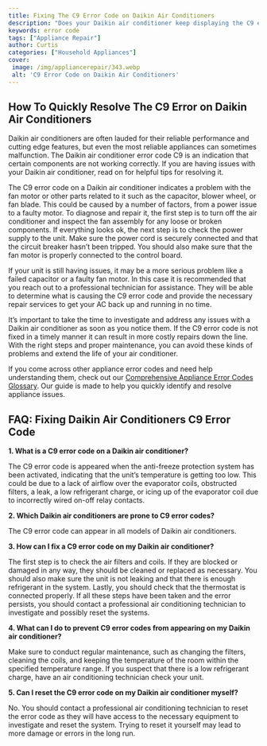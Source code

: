 ```yaml
---
title: Fixing The C9 Error Code on Daikin Air Conditioners
description: "Does your Daikin air conditioner keep displaying the C9 error code Check out our blog article to find out what the error code means and what you can do to fix it"
keywords: error code
tags: ["Appliance Repair"]
author: Curtis
categories: ["Household Appliances"]
cover: 
 image: /img/appliancerepair/343.webp
 alt: 'C9 Error Code on Daikin Air Conditioners'
---
```

## How To Quickly Resolve The C9 Error on Daikin Air Conditioners
Daikin air conditioners are often lauded for their reliable performance and cutting edge features, but even the most reliable appliances can sometimes malfunction. The Daikin air conditioner error code C9 is an indication that certain components are not working correctly. If you are having issues with your Daikin air conditioner, read on for helpful tips for resolving it.

The C9 error code on a Daikin air conditioner indicates a problem with the fan motor or other parts related to it such as the capacitor, blower wheel, or fan blade. This could be caused by a number of factors, from a power issue to a faulty motor. To diagnose and repair it, the first step is to turn off the air conditioner and inspect the fan assembly for any loose or broken components. If everything looks ok, the next step is to check the power supply to the unit. Make sure the power cord is securely connected and that the circuit breaker hasn’t been tripped. You should also make sure that the fan motor is properly connected to the control board.

If your unit is still having issues, it may be a more serious problem like a failed capacitor or a faulty fan motor. In this case it is recommended that you reach out to a professional technician for assistance. They will be able to determine what is causing the C9 error code and provide the necessary repair services to get your AC back up and running in no time.

It’s important to take the time to investigate and address any issues with a Daikin air conditioner as soon as you notice them. If the C9 error code is not fixed in a timely manner it can result in more costly repairs down the line. With the right steps and proper maintenance, you can avoid these kinds of problems and extend the life of your air conditioner.

If you come across other appliance error codes and need help understanding them, check out our [Comprehensive Appliance Error Codes Glossary](./error-codes/). Our guide is made to help you quickly identify and resolve appliance issues.
## FAQ: Fixing Daikin Air Conditioners C9 Error Code 

**1. What is a C9 error code on a Daikin air conditioner?** 

The C9 error code is appeared when the anti-freeze protection system has been activated, indicating that the unit’s temperature is getting too low. This could be due to a lack of airflow over the evaporator coils, obstructed filters, a leak, a low refrigerant charge, or icing up of the evaporator coil due to incorrectly wired on-off relay contacts.

**2. Which Daikin air conditioners are prone to C9 error codes?** 

The C9 error code can appear in all models of Daikin air conditioners.

**3. How can I fix a C9 error code on my Daikin air conditioner?**

The first step is to check the air filters and coils. If they are blocked or damaged in any way, they should be cleaned or replaced as necessary. You should also make sure the unit is not leaking and that there is enough refrigerant in the system. Lastly, you should check that the thermostat is connected properly. If all these steps have been taken and the error persists, you should contact a professional air conditioning technician to investigate and possibly reset the systems.

**4. What can I do to prevent C9 error codes from appearing on my Daikin air conditioner?** 

Make sure to conduct regular maintenance, such as changing the filters, cleaning the coils, and keeping the temperature of the room within the specified temperature range. If you suspect that there is a low refrigerant charge, have an air conditioning technician check your unit.

**5. Can I reset the C9 error code on my Daikin air conditioner myself?**

No. You should contact a professional air conditioning technician to reset the error code as they will have access to the necessary equipment to investigate and reset the system. Trying to reset it yourself may lead to more damage or errors in the long run.
